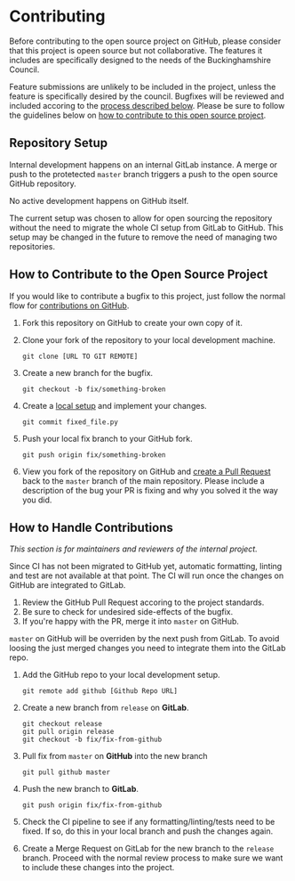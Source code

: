 # Contributing

Before contributing to the open source project on GitHub, please consider that this project is opeen source but not collaborative.
The features it includes are specifically designed to the needs of the Buckinghamshire Council.

Feature submissions are unlikely to be included in the project, unless the feature is specifically desired by the council.
Bugfixes will be reviewed and included accoring to the [process described below](#how-to-handle-contributions).
Please be sure to follow the guidelines below on [how to contribute to this open source project](#how-to-contribute-to-the-open-source-project).

## Repository Setup

Internal development happens on an internal GitLab instance.
A merge or push to the protetected `master` branch triggers a push to the open source GitHub repository.

No active development happens on GitHub itself.

The current setup was chosen to allow for open sourcing the repository without the need to migrate the whole CI setup from GitLab to GitHub.
This setup may be changed in the future to remove the need of managing two repositories.

## How to Contribute to the Open Source Project

If you would like to contribute a bugfix to this project, just follow the normal flow for [contributions on GitHub](https://guides.github.com/activities/forking/).

1.  Fork this repository on GitHub to create your own copy of it.
1.  Clone your fork of the repository to your local development machine.

        git clone [URL TO GIT REMOTE]

1.  Create a new branch for the bugfix.

        git checkout -b fix/something-broken

1.  Create a [local setup](/#setting-up-a-local-build) and implement your changes.

        git commit fixed_file.py

1.  Push your local fix branch to your GitHub fork.

        git push origin fix/something-broken

1.  View you fork of the repository on GitHub and [create a Pull Request](https://guides.github.com/activities/forking/#making-a-pull-request) back to the `master` branch of the main repository.
    Please include a description of the bug your PR is fixing and why you solved it the way you did.

## How to Handle Contributions

_This section is for maintainers and reviewers of the internal project._

Since CI has not been migrated to GitHub yet, automatic formatting, linting and test are not available at that point. The CI will run once the changes on GitHub are integrated to GitLab.

1.  Review the GitHub Pull Request accoring to the project standards.
1.  Be sure to check for undesired side-effects of the bugfix.
1.  If you're happy with the PR, merge it into `master` on GitHub.

`master` on GitHub will be overriden by the next push from GitLab.
To avoid loosing the just merged changes you need to integrate them into the GitLab repo.

1.  Add the GitHub repo to your local development setup.

        git remote add github [Github Repo URL]

1.  Create a new branch from `release` on **GitLab**.

        git checkout release
        git pull origin release
        git checkout -b fix/fix-from-github

1.  Pull fix from `master` on **GitHub** into the new branch

        git pull github master

1.  Push the new branch to **GitLab**.

        git push origin fix/fix-from-github

1.  Check the CI pipeline to see if any formatting/linting/tests need to be fixed.
    If so, do this in your local branch and push the changes again.

1.  Create a Merge Request on GitLab for the new branch to the `release` branch.
    Proceed with the normal review process to make sure we want to include these changes into the project.
